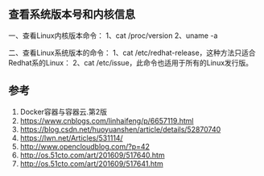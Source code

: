 
## 查看系统版本号和内核信息

一、查看Linux内核版本命令：
1、cat /proc/version
2、uname -a

二、查看Linux系统版本的命令：
1、cat /etc/redhat-release，这种方法只适合Redhat系的Linux：
2、cat /etc/issue，此命令也适用于所有的Linux发行版。

## 参考

1. Docker容器与容器云.第2版
2. https://www.cnblogs.com/linhaifeng/p/6657119.html
3. https://blog.csdn.net/huoyuanshen/article/details/52870740
4. https://lwn.net/Articles/531114/
5. http://www.opencloudblog.com/?p=42
6. http://os.51cto.com/art/201609/517640.htm
7. http://os.51cto.com/art/201609/517641.htm